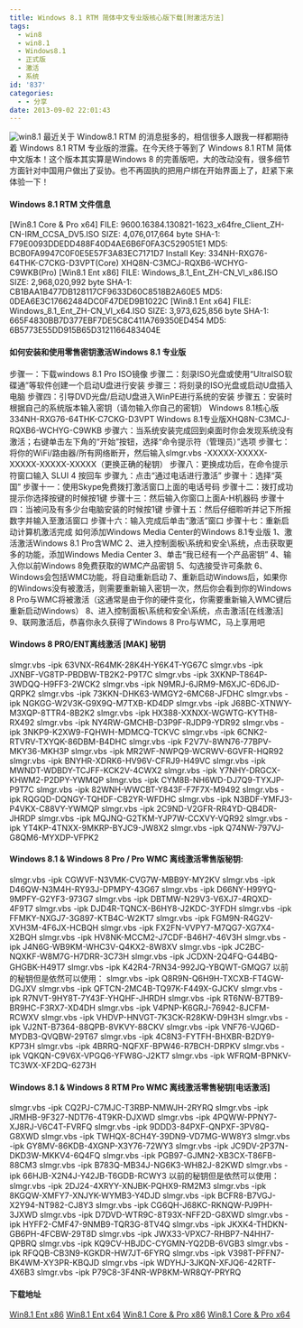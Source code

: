 ```yaml
---
title: Windows 8.1 RTM 简体中文专业版核心版下载[附激活方法]
tags:
  - win8
  - win8.1
  - Windows8.1
  - 正式版
  - 激活
  - 系统
id: '837'
categories:
  - - 分享
date: 2013-09-02 22:01:43
---
```


![win8.1](http://vsnote.test/wp-content/uploads/2013/09/win8.png) 最近关于 Window8.1 RTM 的消息挺多的，相信很多人跟我一样都期待着 Windows 8.1 RTM 专业版的泄露。在今天终于等到了 Windows 8.1 RTM 简体中文版本！这个版本其实算是Windows 8 的完善版吧，大的改动没有，很多细节方面针对中国用户做出了妥协。也不再固执的把用户绑在开始界面上了，赶紧下来体验一下！

#### Windows 8.1 RTM 文件信息

\[Win8.1 Core & Pro x64\] FILE: 9600.16384.130821-1623\_x64fre\_Client\_ZH-CN-IRM\_CCSA\_DV5.ISO SIZE: 4,076,017,664 byte SHA-1: F79E0093DDEDD488F40D4AE6B6F0FA3C529051E1 MD5: BCB0FA9947C0F0E5E57F3A83EC7171D7 Install Key: 334NH-RXG76-64THK-C7CKG-D3VPT(Core) XHQ8N-C3MCJ-RQXB6-WCHYG-C9WKB(Pro) \[Win8.1 Ent x86\] FILE: Windows\_8.1\_Ent\_ZH-CN\_Vl\_x86.ISO SIZE: 2,968,020,992 byte SHA-1: CB1BAA1B477DB128117CF9633D60C8518B2A60E5 MD5: 0DEA6E3C17662484DC0F47DED9B1022C \[Win8.1 Ent x64\] FILE: Windows\_8.1\_Ent\_ZH-CN\_Vl\_x64.ISO SIZE: 3,973,625,856 byte SHA-1: 665F4830BB7D377EBF7DE5C8C411A769350ED454 MD5: 6B5773E55DD915B65D3121166483404E

#### 如何安装和使用零售密钥激活Windows 8.1 专业版

步骤一：下载windows 8.1 Pro ISO镜像 步骤二：刻录ISO光盘或使用“UltraISO软碟通”等软件创建一个启动U盘进行安装 步骤三：将刻录的ISO光盘或启动U盘插入电脑 步骤四：引导DVD光盘/启动U盘进入WinPE进行系统的安装 步骤五：安装时根据自己的系统版本输入密钥（请勿输入你自己的密钥） Windows 8.1核心版334NH-RXG76-64THK-C7CKG-D3VPT Windows 8.1专业版XHQ8N-C3MCJ-RQXB6-WCHYG-C9WKB 步骤六：当系统安装完成回到桌面时你会发现系统没有激活；右键单击左下角的“开始”按钮，选择“命令提示符（管理员）”选项 步骤七：将你的WiFi/路由器/所有网络断开，然后输入slmgr.vbs -XXXXX-XXXXX-XXXXX-XXXXX-XXXXX（更换正确的秘钥） 步骤八：更换成功后，在命令提示符窗口输入 SLUI 4 按回车 步骤九：点击“通过电话进行激活” 步骤十：选择“英国” 步骤十一：使用Skype免费拨打激活窗口上面的电话号码 步骤十二：拨打成功提示你选择按键的时候按1键 步骤十三：然后输入你窗口上面A-H机器码 步骤十四：当被问及有多少台电脑安装的时候按1键 步骤十五：然后仔细聆听并记下所报数字并输入至激活窗口 步骤十六：输入完成后单击“激活”窗口 步骤十七：重新启动计算机激活完成 如何添加Windows Media Center的Windows 8.1专业版 1、激活激活Windows 8.1 Pro含WMC 2、进入控制面板\\系统和安全\\系统，点击获取更多的功能，添加Windows Media Center 3、单击“我已经有一个产品密钥” 4、输入你以前Windows 8免费获取的WMC产品密钥 5、勾选接受许可条款 6、Windows会包括WMC功能，将自动重新启动 7、重新启动Windows后，如果你的Windows没有被激活，则需要重新输入密钥一次，然后你会看到你的Windows 8 Pro与WMC将被激活（这通常是由于你的硬件变化，你需要重新输入WMC键后重新启动Windows） 8、进入控制面板\\系统和安全\\系统，点击激活\[在线激活\] 9、联网激活后，恭喜你永久获得了Windows 8 Pro与WMC，马上享用吧

#### Windows 8 PRO/ENT离线激活 \[MAK\] 秘钥

slmgr.vbs -ipk 63VNX-R64MK-28K4H-Y6K4T-YG67C slmgr.vbs -ipk JXNBF-VG8TP-PBDBW-TB2K2-P9T7C slmgr.vbs -ipk 3XKNP-T864P-3WDQQ-H9FF3-2WCK2 slmgr.vbs -ipk N9MRJ-6JRM9-M6XJC-6D6JD-QRPK2 slmgr.vbs -ipk 73KKN-DHK63-WMGY2-6MC68-JFDHC slmgr.vbs -ipk NGKGG-W2V3K-G9X9Q-M7TXB-KD4DP slmgr.vbs -ipk J68BC-XTNWY-M3XQP-8TTR4-8B2K2 slmgr.vbs -ipk HX388-XXNXX-WGWTG-KYTH8-RX492 slmgr.vbs -ipk NY4RW-GMCHB-D3P9F-RJDP9-YDR92 slmgr.vbs -ipk 3NKP9-K2XW9-FQHWH-MDMCQ-TCKVC slmgr.vbs -ipk 6CNK2-RTVRV-TXYQK-86DBM-B4DHC slmgr.vbs -ipk F2V7V-8WN76-77BPV-MKY36-MKH3P slmgr.vbs -ipk MR2WF-NWPQ9-WCRWV-6GVFR-HQR92 slmgr.vbs -ipk BNYHR-XDRK6-HV96V-CFRJ9-H49VC slmgr.vbs -ipk MWNDT-WDBDY-TCJFF-KCK2V-4CWX2 slmgr.vbs -ipk Y7NHY-DRGCX-KHWM2-P2DPY-YWMQP slmgr.vbs -ipk CYM8B-NH6WD-DJ7Q9-TYXJP-P9T7C slmgr.vbs -ipk 82WNH-WWCBT-Y843F-F7F7X-M9492 slmgr.vbs -ipk RQGQD-DQNGY-TQHDF-CB2YR-WFDHC slmgr.vbs -ipk N3BDF-YMFJ3-P4VKX-C88VY-YWMQP slmgr.vbs -ipk 2C9ND-V2GFR-RR4YD-QB4DR-JHRDP slmgr.vbs -ipk MQJNQ-G2TKM-YJP7W-CCXVY-VQR92 slmgr.vbs -ipk YT4KP-4TNXX-9MKRP-BYJC9-JW8X2 slmgr.vbs -ipk Q74NW-797VJ-G8QM6-MYXDP-VFPK2

#### Windows 8.1 & Windows 8 Pro / Pro WMC 离线激活零售版秘钥:

slmgr.vbs -ipk CGWVF-N3VMK-CVG7W-MBB9Y-MY2KV slmgr.vbs -ipk D46QW-N3M4H-RY93J-DPMPY-43G67 slmgr.vbs -ipk D66NY-H99YQ-9MPFY-G2YF3-973G7 slmgr.vbs -ipk DBTMW-N29V3-V6XJ7-4RQXD-4F9T7 slmgr.vbs -ipk DJD4R-TQNCX-B6HY8-J2KDC-3YFDH slmgr.vbs -ipk FFMKY-NXGJ7-3G897-KTB4C-W2KT7 slmgr.vbs -ipk FGM9N-R4G2V-XVH3M-4F6JX-HCBQH slmgr.vbs -ipk FX2FN-VVPY7-M7QG7-XG7X4-X2BQH slmgr.vbs -ipk HV8NK-MCCM2-J7CDF-B46H7-46V3H slmgr.vbs -ipk J4N6G-WB9KM-WHC3V-Q4KX2-8W8XV slmgr.vbs -ipk JC2BC-NQXKF-W8M7G-H7DRR-3C73H slmgr.vbs -ipk JCDXN-2Q4FQ-G44BQ-GHGBK-H49T7 slmgr.vbs -ipk K42R4-7RN34-992JQ-YBQWT-GMQG7 以前的秘钥但是依然可以使用： slmgr.vbs -ipk Q8R9N-Q6H9H-TXCXB-FT4GW-DGJXV slmgr.vbs -ipk QFTCN-2MC4B-TQ97K-F449X-GJCKV slmgr.vbs -ipk R7NVT-9HY8T-7Y43F-YHQHF-JHRDH slmgr.vbs -ipk RT6NW-B7TB9-BR9HC-F3RX7-XD4DH slmgr.vbs -ipk V4PNP-K6GRJ-76942-8JCFM-RCWXV slmgr.vbs -ipk VHDVP-HNVGT-7K3CK-R28KW-D9H3H slmgr.vbs -ipk VJ2NT-B7364-88QPB-8VKVY-88CKV slmgr.vbs -ipk VNF76-VJQ6D-MYDB3-QVQBW-29T67 slmgr.vbs -ipk 4C8N3-FYTFH-BHXBR-B2DY9-KP73H slmgr.vbs -ipk 4BRRQ-NQFXF-BPW46-R7BCH-DRPKV slmgr.vbs -ipk VQKQN-C9V6X-VPGQ6-YFW8G-J2KT7 slmgr.vbs -ipk WFRQM-BPNKV-TC3WX-XF2DQ-6273H

#### Windows 8.1 & Windows 8 RTM Pro WMC 离线激活零售秘钥\[电话激活\]

slmgr.vbs -ipk CQ2PJ-C7MJC-T3RBP-NMWJH-2RYRQ slmgr.vbs -ipk JRMHB-9F327-NDT76-4T9KR-DJXWD slmgr.vbs -ipk 4PQWW-PPNY7-XJ8RJ-V6C4T-FVRFQ slmgr.vbs -ipk 9DDD3-84PXF-QNPXF-3PV8Q-G8XWD slmgr.vbs -ipk TWHQX-8CH4Y-39DN9-VD7MG-WW8Y3 slmgr.vbs -ipk GY8MV-86KDB-4XGNP-X3Y76-72WY3 slmgr.vbs -ipk JC9DV-2P37N-DKD3W-MKKV4-6Q4FQ slmgr.vbs -ipk PGB97-GJMN2-XB3CX-T86FB-88CM3 slmgr.vbs -ipk B783Q-MB34J-NG6K3-WH82J-82KWD slmgr.vbs -ipk 66HJB-X2N4J-Y42JB-T6GDB-RCWY3 以前的秘钥但是依然可以使用： slmgr.vbs -ipk 2DJ24-4XRYY-XNJBK-PQHX9-RM2M3 slmgr.vbs -ipk 8KGQW-XMFY7-XNJYK-WYMB3-Y4DJD slmgr.vbs -ipk BCFR8-B7VGJ-X2Y94-NT982-CJ8Y3 slmgr.vbs -ipk CG6QH-J68KC-RKNQW-PJ9PH-3JXWD slmgr.vbs -ipk D7DVD-WTR9C-8T93X-NFF2D-G8XWD slmgr.vbs -ipk HYFF2-CMF47-9NMB9-TQR3G-8TV4Q slmgr.vbs -ipk JKXK4-THDKN-GB6PH-4FCBW-29T8D slmgr.vbs -ipk JWX33-VPXC7-RHBP7-N4HH7-QPBRQ slmgr.vbs -ipk KQ9CV-HBJDC-CYGMN-YQ2DB-6VGB3 slmgr.vbs -ipk RFQQB-CB3N9-KGKDR-HW7JT-6FYRQ slmgr.vbs -ipk V398T-PFFN7-BK4WM-XY3PR-KBQJD slmgr.vbs -ipk WDYHJ-3JKQN-XFJQ6-42RTF-4X6B3 slmgr.vbs -ipk P79C8-3F4NR-WP8KM-WR8QY-PRYRQ

#### 下载地址

[Win8.1 Ent x86](http://pan.baidu.com/share/link?shareid=384183712&uk=1796312283) [Win8.1 Ent x64](http://pan.baidu.com/share/link?shareid=390892238&uk=1796312283) [Win8.1 Core & Pro x86](http://pan.baidu.com/share/link?shareid=365105284&uk=1796312283) [Win8.1 Core & Pro x64](http://pan.baidu.com/share/link?shareid=371075293&uk=1796312283)